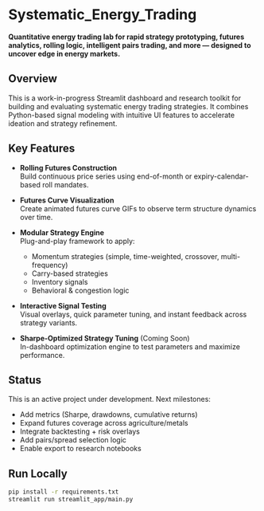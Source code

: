 # Systematic_Energy_Trading

**Quantitative energy trading lab for rapid strategy prototyping, futures analytics, rolling logic, intelligent pairs trading, and more — designed to uncover edge in energy markets.**

## Overview

This is a work-in-progress Streamlit dashboard and research toolkit for building and evaluating systematic energy trading strategies. It combines Python-based signal modeling with intuitive UI features to accelerate ideation and strategy refinement.

## Key Features

- **Rolling Futures Construction**  
  Build continuous price series using end-of-month or expiry-calendar-based roll mandates.

- **Futures Curve Visualization**  
  Create animated futures curve GIFs to observe term structure dynamics over time.

- **Modular Strategy Engine**  
  Plug-and-play framework to apply:
  - Momentum strategies (simple, time-weighted, crossover, multi-frequency)
  - Carry-based strategies
  - Inventory signals
  - Behavioral & congestion logic

- **Interactive Signal Testing**  
  Visual overlays, quick parameter tuning, and instant feedback across strategy variants.

- **Sharpe-Optimized Strategy Tuning** (Coming Soon)  
  In-dashboard optimization engine to test parameters and maximize performance.

## Status

This is an active project under development. Next milestones:

- Add metrics (Sharpe, drawdowns, cumulative returns)  
- Expand futures coverage across agriculture/metals  
- Integrate backtesting + risk overlays  
- Add pairs/spread selection logic  
- Enable export to research notebooks

## Run Locally

```bash
pip install -r requirements.txt
streamlit run streamlit_app/main.py
